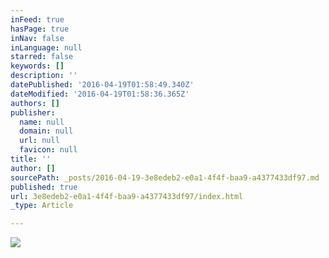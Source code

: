 ```yaml
---
inFeed: true
hasPage: true
inNav: false
inLanguage: null
starred: false
keywords: []
description: ''
datePublished: '2016-04-19T01:58:49.340Z'
dateModified: '2016-04-19T01:58:36.365Z'
authors: []
publisher:
  name: null
  domain: null
  url: null
  favicon: null
title: ''
author: []
sourcePath: _posts/2016-04-19-3e8edeb2-e0a1-4f4f-baa9-a4377433df97.md
published: true
url: 3e8edeb2-e0a1-4f4f-baa9-a4377433df97/index.html
_type: Article

---
```

![](https://the-grid-user-content.s3-us-west-2.amazonaws.com/2c01279f-0d77-45f2-8836-3b2b0e7bb76c.jpg)